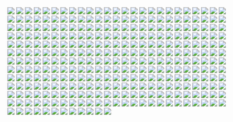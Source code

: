 <img src='./public/1.png'/>
<img src='./public/2.png'/>
<img src='./public/3.png'/>
<img src='./public/4.png'/>
<img src='./public/5.png'/>
<img src='./public/6.png'/>
<img src='./public/7.png'/>
<img src='./public/8.png'/>
<img src='./public/9.png'/>
<img src='./public/10.png'/>
<img src='./public/11.png'/>
<img src='./public/12.png'/>
<img src='./public/13.png'/>
<img src='./public/14.png'/>
<img src='./public/15.png'/>
<img src='./public/16.png'/>
<img src='./public/17.png'/>
<img src='./public/18.png'/>
<img src='./public/19.png'/>
<img src='./public/20.png'/>
<img src='./public/21.png'/>
<img src='./public/22.png'/>
<img src='./public/23.png'/>
<img src='./public/24.png'/>
<img src='./public/25.png'/>
<img src='./public/26.png'/>
<img src='./public/27.png'/>
<img src='./public/28.png'/>
<img src='./public/29.png'/>
<img src='./public/30.png'/>
<img src='./public/31.png'/>
<img src='./public/32.png'/>
<img src='./public/33.png'/>
<img src='./public/34.png'/>
<img src='./public/35.png'/>
<img src='./public/36.png'/>
<img src='./public/37.png'/>
<img src='./public/38.png'/>
<img src='./public/39.png'/>
<img src='./public/40.png'/>
<img src='./public/41.png'/>
<img src='./public/42.png'/>
<img src='./public/43.png'/>
<img src='./public/44.png'/>
<img src='./public/45.png'/>
<img src='./public/46.png'/>
<img src='./public/47.png'/>
<img src='./public/48.png'/>
<img src='./public/49.png'/>
<img src='./public/50.png'/>
<img src='./public/51.png'/>
<img src='./public/52.png'/>
<img src='./public/53.png'/>
<img src='./public/54.png'/>
<img src='./public/55.png'/>
<img src='./public/56.png'/>
<img src='./public/57.png'/>
<img src='./public/58.png'/>
<img src='./public/59.png'/>
<img src='./public/60.png'/>
<img src='./public/61.png'/>
<img src='./public/62.png'/>
<img src='./public/63.png'/>
<img src='./public/64.png'/>
<img src='./public/65.png'/>
<img src='./public/66.png'/>
<img src='./public/67.png'/>
<img src='./public/68.png'/>
<img src='./public/69.png'/>
<img src='./public/70.png'/>
<img src='./public/71.png'/>
<img src='./public/72.png'/>
<img src='./public/73.png'/>
<img src='./public/74.png'/>
<img src='./public/75.png'/>
<img src='./public/76.png'/>
<img src='./public/77.png'/>
<img src='./public/78.png'/>
<img src='./public/79.png'/>
<img src='./public/80.png'/>
<img src='./public/81.png'/>
<img src='./public/82.png'/>
<img src='./public/83.png'/>
<img src='./public/84.png'/>
<img src='./public/85.png'/>
<img src='./public/86.png'/>
<img src='./public/87.png'/>
<img src='./public/88.png'/>
<img src='./public/89.png'/>
<img src='./public/90.png'/>
<img src='./public/91.png'/>
<img src='./public/92.png'/>
<img src='./public/93.png'/>
<img src='./public/94.png'/>
<img src='./public/95.png'/>
<img src='./public/96.png'/>
<img src='./public/97.png'/>
<img src='./public/98.png'/>
<img src='./public/99.png'/>
<img src='./public/100.png'/>
<img src='./public/101.png'/>
<img src='./public/102.png'/>
<img src='./public/103.png'/>
<img src='./public/104.png'/>
<img src='./public/105.png'/>
<img src='./public/106.png'/>
<img src='./public/107.png'/>
<img src='./public/108.png'/>
<img src='./public/109.png'/>
<img src='./public/110.png'/>
<img src='./public/111.png'/>
<img src='./public/112.png'/>
<img src='./public/113.png'/>
<img src='./public/114.png'/>
<img src='./public/115.png'/>
<img src='./public/116.png'/>
<img src='./public/117.png'/>
<img src='./public/118.png'/>
<img src='./public/119.png'/>
<img src='./public/120.png'/>
<img src='./public/121.png'/>
<img src='./public/122.png'/>
<img src='./public/123.png'/>
<img src='./public/124.png'/>
<img src='./public/125.png'/>
<img src='./public/126.png'/>
<img src='./public/127.png'/>
<img src='./public/128.png'/>
<img src='./public/129.png'/>
<img src='./public/130.png'/>
<img src='./public/131.png'/>
<img src='./public/132.png'/>
<img src='./public/133.png'/>
<img src='./public/134.png'/>
<img src='./public/135.png'/>
<img src='./public/136.png'/>
<img src='./public/137.png'/>
<img src='./public/138.png'/>
<img src='./public/139.png'/>
<img src='./public/140.png'/>
<img src='./public/141.png'/>
<img src='./public/142.png'/>
<img src='./public/143.png'/>
<img src='./public/144.png'/>
<img src='./public/145.png'/>
<img src='./public/146.png'/>
<img src='./public/147.png'/>
<img src='./public/148.png'/>
<img src='./public/149.png'/>
<img src='./public/150.png'/>
<img src='./public/151.png'/>
<img src='./public/152.png'/>
<img src='./public/153.png'/>
<img src='./public/154.png'/>
<img src='./public/155.png'/>
<img src='./public/156.png'/>
<img src='./public/157.png'/>
<img src='./public/158.png'/>
<img src='./public/159.png'/>
<img src='./public/160.png'/>
<img src='./public/161.png'/>
<img src='./public/162.png'/>
<img src='./public/163.png'/>
<img src='./public/164.png'/>
<img src='./public/165.png'/>
<img src='./public/166.png'/>
<img src='./public/167.png'/>
<img src='./public/168.png'/>
<img src='./public/169.png'/>
<img src='./public/170.png'/>
<img src='./public/171.png'/>
<img src='./public/172.png'/>
<img src='./public/173.png'/>
<img src='./public/174.png'/>
<img src='./public/175.png'/>
<img src='./public/176.png'/>
<img src='./public/177.png'/>
<img src='./public/178.png'/>
<img src='./public/179.png'/>
<img src='./public/180.png'/>
<img src='./public/181.png'/>
<img src='./public/182.png'/>
<img src='./public/183.png'/>
<img src='./public/184.png'/>
<img src='./public/185.png'/>
<img src='./public/186.png'/>
<img src='./public/187.png'/>
<img src='./public/188.png'/>
<img src='./public/189.png'/>
<img src='./public/190.png'/>
<img src='./public/191.png'/>
<img src='./public/192.png'/>
<img src='./public/193.png'/>
<img src='./public/194.png'/>
<img src='./public/195.png'/>
<img src='./public/196.png'/>
<img src='./public/197.png'/>
<img src='./public/198.png'/>
<img src='./public/199.png'/>
<img src='./public/200.png'/>
<img src='./public/201.png'/>
<img src='./public/202.png'/>
<img src='./public/203.png'/>
<img src='./public/204.png'/>
<img src='./public/205.png'/>
<img src='./public/206.png'/>
<img src='./public/207.png'/>
<img src='./public/208.png'/>
<img src='./public/209.png'/>
<img src='./public/210.png'/>
<img src='./public/211.png'/>
<img src='./public/212.png'/>
<img src='./public/213.png'/>
<img src='./public/214.png'/>
<img src='./public/215.png'/>
<img src='./public/216.png'/>
<img src='./public/217.png'/>
<img src='./public/218.png'/>
<img src='./public/219.png'/>
<img src='./public/220.png'/>
<img src='./public/221.png'/>
<img src='./public/222.png'/>
<img src='./public/223.png'/>
<img src='./public/224.png'/>
<img src='./public/225.png'/>
<img src='./public/226.png'/>
<img src='./public/227.png'/>
<img src='./public/228.png'/>
<img src='./public/229.png'/>
<img src='./public/230.png'/>
<img src='./public/231.png'/>
<img src='./public/232.png'/>
<img src='./public/233.png'/>
<img src='./public/234.png'/>
<img src='./public/235.png'/>
<img src='./public/236.png'/>
<img src='./public/237.png'/>
<img src='./public/238.png'/>
<img src='./public/239.png'/>
<img src='./public/240.png'/>
<img src='./public/241.png'/>
<img src='./public/242.png'/>
<img src='./public/243.png'/>
<img src='./public/244.png'/>
<img src='./public/245.png'/>
<img src='./public/246.png'/>
<img src='./public/247.png'/>
<img src='./public/248.png'/>
<img src='./public/249.png'/>
<img src='./public/250.png'/>
<img src='./public/251.png'/>
<img src='./public/252.png'/>
<img src='./public/253.png'/>
<img src='./public/254.png'/>
<img src='./public/255.png'/>
<img src='./public/256.png'/>
<img src='./public/257.png'/>
<img src='./public/258.png'/>
<img src='./public/259.png'/>
<img src='./public/260.png'/>
<img src='./public/261.png'/>
<img src='./public/262.png'/>
<img src='./public/263.png'/>
<img src='./public/264.png'/>
<img src='./public/265.png'/>
<img src='./public/266.png'/>
<img src='./public/267.png'/>
<img src='./public/268.png'/>
<img src='./public/269.png'/>
<img src='./public/270.png'/>
<img src='./public/271.png'/>
<img src='./public/272.png'/>
<img src='./public/273.png'/>
<img src='./public/274.png'/>
<img src='./public/275.png'/>
<img src='./public/276.png'/>
<img src='./public/277.png'/>
<img src='./public/278.png'/>
<img src='./public/279.png'/>
<img src='./public/280.png'/>
<img src='./public/281.png'/>
<img src='./public/282.png'/>
<img src='./public/283.png'/>
<img src='./public/284.png'/>
<img src='./public/285.png'/>
<img src='./public/286.png'/>
<img src='./public/287.png'/>
<img src='./public/288.png'/>
<img src='./public/289.png'/>
<img src='./public/290.png'/>
<img src='./public/291.png'/>
<img src='./public/292.png'/>
<img src='./public/293.png'/>
<img src='./public/294.png'/>
<img src='./public/295.png'/>
<img src='./public/296.png'/>
<img src='./public/297.png'/>
<img src='./public/298.png'/>
<img src='./public/299.png'/>
<img src='./public/300.png'/>
<img src='./public/301.png'/>
<img src='./public/302.png'/>
<img src='./public/303.png'/>
<img src='./public/304.png'/>
<img src='./public/305.png'/>
<img src='./public/306.png'/>
<img src='./public/307.png'/>
<img src='./public/308.png'/>
<img src='./public/309.png'/>
<img src='./public/310.png'/>
<img src='./public/311.png'/>
<img src='./public/312.png'/>

